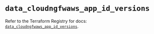 # `data_cloudngfwaws_app_id_versions`

Refer to the Terraform Registry for docs: [`data_cloudngfwaws_app_id_versions`](https://registry.terraform.io/providers/paloaltonetworks/cloudngfwaws/3.0.4/docs/data-sources/app_id_versions).
